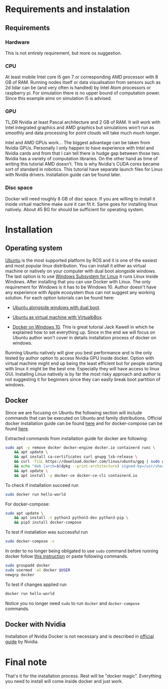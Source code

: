 # Requirements and instalation


## Requirements
### Hardware

This is not entirely requirement, but more os suggestion.
### CPU
At least mobile Intel core i5 gen 7 or corresponding AMD processor with 8 GB of RAM. Running nodes itself or data visualisation from sensors such as 2d lidar can be (and very often is handled) by Intel Atom processors or raspberry pi. For simulation there is no upper bound of computation power. Since this example aims on simulation i5 is advised.

### GPU
TL;DR Nvidia at least Pascal architecture and 2 GB of RAM. It will work with Intel integrated graphics and AMD graphics but simulations won't run as smoothly and data processing for point clouds will take much much longer.

Intel and AMD GPUs work... The biggest advantage can be taken from Nvidia GPUs. Personally I only happen to have experience with Intel and Nvidia cards and from that I can tell there is hudge gap between those two. Nvidia has a variety of computation libraries. On the other hand as time of writing this tutorial AMD doesn't. This is why Nvidia's CUDA cores became sort of standard in robotics. This tutorial have separate launch files for Linux with Nvidia drivers. Installation guide can be found later.

### Disc space
Docker will need roughly 8 GB of disc space. If you are willing to install it inside virtual machine make sure it can fit it. Same goes for installing linux natively. About 45 BG for should be sufficient for operating system.


# Installation
## Operating system
[Ubuntu](https://ubuntu.com/download) is the most supported platform by ROS and it is one of the easiest and most popular linux distribution. You can install it either as virtual machine or natively on your computer with dual boot alongside windows. The last option is to use [Windows Subsystem for Linux](https://docs.microsoft.com/en-us/windows/wsl/install) it runs Linux inside Windows. After installing that you can use Docker with Linux. The only requirement for Windows is it has to be Windows 10. Author doesn't have any experience with Apple ecosystem thus can not suggest any working solution. For each option tutorials can be found here:

- [Ubuntu alongside windows with dual boot](https://itsfoss.com/install-ubuntu-1404-dual-boot-mode-windows-8-81-uefi/).

- [Ubuntu as virtual machine with VirtualbBox](https://itsfoss.com/install-linux-in-virtualbox/).

- [Docker on Windows 10](https://jack-kawell.com/2019/09/11/setting-up-ros-in-windows-through-docker/). This is great tutorial Jack Kawell in which he explained how to set everything up. Since in the end we will focus on Ubuntu author won't cover in details installation process of docker on windows.

Running Ubuntu natively will give you best performance and is the only tested by author option to access Nvidia GPU inside docker. Option with virtual machine might end up being the least efficient but for people starting with linux it might be the best one. Especially they will have access to linux GUI. Installing Linux natively is by far the most risky approach and author is not suggesting it for beginners since they can easlly break boot partition of windows. 


## Docker

Since we are focusing on Ubuntu the following section will include commands that can be executed on Ubuntu and family distributions. Official docker installation guide can be found [here](https://docs.docker.com/engine/install/ubuntu/) and for docker-compose can be found [here](https://docs.docker.com/compose/install/).


Extracted commands from installation guide for docker are following:
```bash
sudo apt -y remove docker docker-engine docker.io containerd runc \
    && apt update \
    && apt install ca-certificates curl gnupg lsb-release \
    && curl -fsSL https://download.docker.com/linux/ubuntu/gpg | sudo gpg --dearmor -o /usr/share/keyrings/docker-archive-keyring.gpg \
    && echo "deb [arch=$(dpkg --print-architecture) signed-by=/usr/share/keyrings/docker-archive-keyring.gpg] https://download.docker.com/linux/ubuntu $(lsb_release -cs) stable" | sudo tee /etc/apt/sources.list.d/docker.list > /dev/null \
    && apt update \
    && apt install -y docker-ce docker-ce-cli containerd.io
```

To check if installation succeed run
``` bash
sudo docker run hello-world
```

For docker-compose:
``` bash
sudo apt update \
    && apt install -t python3 python3-dev python3-pip \
    && pip3 install docker-compose
```

To test if installation was successful run
``` bash
sudo docker-compose -v
```

In order to no longer being obligated to use `sudo` command before running docker follow [this instruction](https://docs.docker.com/engine/install/linux-postinstall/) or paste following commands.
``` bash
sudo groupadd docker
sudo usermod -aG docker $USER
newgrp docker 
```
To test if changes applied run
``` bash
docker run hello-world
```
Notice you no longer need `sudo` to run `docker` and `docker-compose` commands.


## Docker with Nvidia
Installation of Nvidia Docker is not necessary and is described in [official guide](https://docs.nvidia.com/datacenter/cloud-native/container-toolkit/install-guide.html) by Nvidia.

# Final note

That's it for the installation process. Rest will be "docker magic". Everything you need to install will come inside docker and just work.